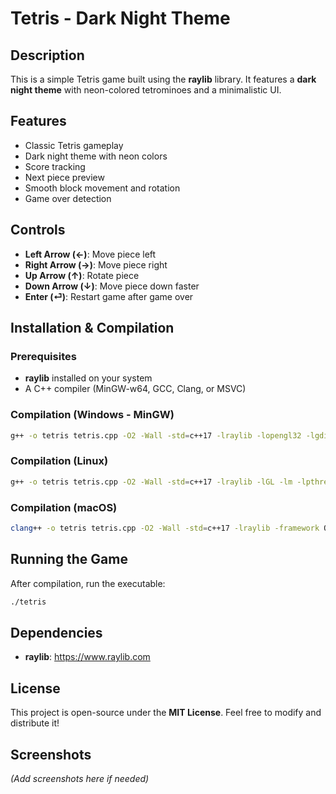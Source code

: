 # Tetris - Dark Night Theme

## Description
This is a simple Tetris game built using the **raylib** library. It features a **dark night theme** with neon-colored tetrominoes and a minimalistic UI.

## Features
- Classic Tetris gameplay
- Dark night theme with neon colors
- Score tracking
- Next piece preview
- Smooth block movement and rotation
- Game over detection

## Controls
- **Left Arrow (←)**: Move piece left
- **Right Arrow (→)**: Move piece right
- **Up Arrow (↑)**: Rotate piece
- **Down Arrow (↓)**: Move piece down faster
- **Enter (⏎)**: Restart game after game over

## Installation & Compilation
### Prerequisites
- **raylib** installed on your system
- A C++ compiler (MinGW-w64, GCC, Clang, or MSVC)

### Compilation (Windows - MinGW)
```sh
g++ -o tetris tetris.cpp -O2 -Wall -std=c++17 -lraylib -lopengl32 -lgdi32 -lwinmm
```

### Compilation (Linux)
```sh
g++ -o tetris tetris.cpp -O2 -Wall -std=c++17 -lraylib -lGL -lm -lpthread -ldl -lrt -lX11
```

### Compilation (macOS)
```sh
clang++ -o tetris tetris.cpp -O2 -Wall -std=c++17 -lraylib -framework OpenGL -framework Cocoa -framework IOKit -framework CoreVideo
```

## Running the Game
After compilation, run the executable:
```sh
./tetris
```

## Dependencies
- **raylib**: https://www.raylib.com

## License
This project is open-source under the **MIT License**. Feel free to modify and distribute it!

## Screenshots
*(Add screenshots here if needed)*

